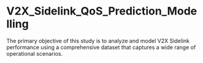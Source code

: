 # V2X_Sidelink_QoS_Prediction_Modelling
The primary objective of this study is to analyze and model V2X Sidelink performance using a comprehensive dataset that captures a wide range of operational scenarios. 
